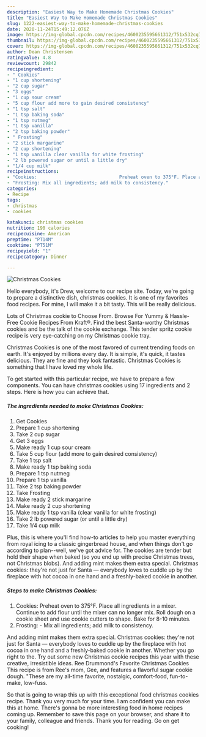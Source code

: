 ```yaml
---
description: "Easiest Way to Make Homemade Christmas Cookies"
title: "Easiest Way to Make Homemade Christmas Cookies"
slug: 1222-easiest-way-to-make-homemade-christmas-cookies
date: 2020-11-24T15:49:12.076Z
image: https://img-global.cpcdn.com/recipes/4600235595661312/751x532cq70/christmas-cookies-recipe-main-photo.jpg
thumbnail: https://img-global.cpcdn.com/recipes/4600235595661312/751x532cq70/christmas-cookies-recipe-main-photo.jpg
cover: https://img-global.cpcdn.com/recipes/4600235595661312/751x532cq70/christmas-cookies-recipe-main-photo.jpg
author: Dean Christensen
ratingvalue: 4.8
reviewcount: 29842
recipeingredient:
- " Cookies"
- "1 cup shortening"
- "2 cup sugar"
- "3 eggs"
- "1 cup sour cream"
- "5 cup flour add more to gain desired consistency"
- "1 tsp salt"
- "1 tsp baking soda"
- "1 tsp nutmeg"
- "1 tsp vanilla"
- "2 tsp baking powder"
- " Frosting"
- "2 stick margarine"
- "2 cup shortening"
- "1 tsp vanilla clear vanilla for white frosting"
- "2 lb powered sugar or until a little dry"
- "1/4 cup milk"
recipeinstructions:
- "Cookies:                              Preheat oven to 375°F. Place all ingredients in a mixer. Continue to add flour until the mixer can no longer mix. Roll dough on a cookie sheet and use cookie cutters to shape. Bake for 8-10 minutes."
- "Frosting: Mix all ingredients; add milk to consistency."
categories:
- Recipe
tags:
- christmas
- cookies

katakunci: christmas cookies 
nutrition: 190 calories
recipecuisine: American
preptime: "PT14M"
cooktime: "PT51M"
recipeyield: "1"
recipecategory: Dinner

---
```



![Christmas Cookies](https://img-global.cpcdn.com/recipes/4600235595661312/751x532cq70/christmas-cookies-recipe-main-photo.jpg)

Hello everybody, it's Drew, welcome to our recipe site. Today, we're going to prepare a distinctive dish, christmas cookies. It is one of my favorites food recipes. For mine, I will make it a bit tasty. This will be really delicious.

Lots of Christmas cookie to Choose From. Browse For Yummy &amp; Hassle-Free Cookie Recipes From Kraft®. Find the best Santa-worthy Christmas cookies and be the talk of the cookie exchange. This tender spritz cookie recipe is very eye-catching on my Christmas cookie tray.

Christmas Cookies is one of the most favored of current trending foods on earth. It's enjoyed by millions every day. It is simple, it's quick, it tastes delicious. They are fine and they look fantastic. Christmas Cookies is something that I have loved my whole life.


To get started with this particular recipe, we have to prepare a few components. You can have christmas cookies using 17 ingredients and 2 steps. Here is how you can achieve that.

<!--inarticleads1-->

##### The ingredients needed to make Christmas Cookies:

1. Get  Cookies
1. Prepare 1 cup shortening
1. Take 2 cup sugar
1. Get 3 eggs
1. Make ready 1 cup sour cream
1. Take 5 cup flour (add more to gain desired consistency)
1. Take 1 tsp salt
1. Make ready 1 tsp baking soda
1. Prepare 1 tsp nutmeg
1. Prepare 1 tsp vanilla
1. Take 2 tsp baking powder
1. Take  Frosting
1. Make ready 2 stick margarine
1. Make ready 2 cup shortening
1. Make ready 1 tsp vanilla (clear vanilla for white frosting)
1. Take 2 lb powered sugar (or until a little dry)
1. Take 1/4 cup milk


Plus, this is where you&#39;ll find how-to articles to help you master everything from royal icing to a classic gingerbread house, and when things don&#39;t go according to plan--well, we&#39;ve got advice for. The cookies are tender but hold their shape when baked (so you end up with precise Christmas trees, not Christmas blobs). And adding mint makes them extra special. Christmas cookies: they&#39;re not just for Santa — everybody loves to cuddle up by the fireplace with hot cocoa in one hand and a freshly-baked cookie in another. 

<!--inarticleads2-->

##### Steps to make Christmas Cookies:

1. Cookies:                              Preheat oven to 375°F. Place all ingredients in a mixer. Continue to add flour until the mixer can no longer mix. Roll dough on a cookie sheet and use cookie cutters to shape. Bake for 8-10 minutes.
1. Frosting: - Mix all ingredients; add milk to consistency.


And adding mint makes them extra special. Christmas cookies: they&#39;re not just for Santa — everybody loves to cuddle up by the fireplace with hot cocoa in one hand and a freshly-baked cookie in another. Whether you go right to the. Try out some new Christmas cookie recipes this year with these creative, irresistible ideas. Ree Drummond&#39;s Favorite Christmas Cookies This recipe is from Ree&#39;s mom, Gee, and features a flavorful sugar cookie dough. &#34;These are my all-time favorite, nostalgic, comfort-food, fun-to-make, low-fuss. 

So that is going to wrap this up with this exceptional food christmas cookies recipe. Thank you very much for your time. I am confident you can make this at home. There's gonna be more interesting food in home recipes coming up. Remember to save this page on your browser, and share it to your family, colleague and friends. Thank you for reading. Go on get cooking!
